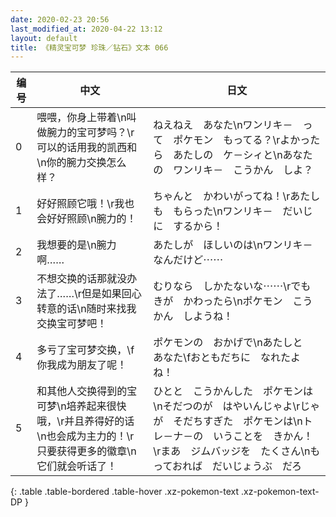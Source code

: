 ```yaml
---
date: 2020-02-23 20:56
last_modified_at: 2020-04-22 13:12
layout: default
title: 《精灵宝可梦 珍珠／钻石》文本 066
---
```

| 编号 | 中文 | 日文 |
| ---- | ---- | ---- |
| 0 | 喂喂，你身上带着\n叫做腕力的宝可梦吗？\r可以的话用我的凯西和\n你的腕力交换怎么样？ | ねえねえ　あなた\nワンリキ－　って　ポケモン　もってる？\rよかったら　あたしの　ケ－シィと\nあなたの　ワンリキ－　こうかん　しよ？ |
| 1 | 好好照顾它哦！\r我也会好好照顾\n腕力的！ | ちゃんと　かわいがってね！\rあたしも　もらった\nワンリキ－　だいじに　するから！ |
| 2 | 我想要的是\n腕力啊…… | あたしが　ほしいのは\nワンリキ－　なんだけど⋯⋯ |
| 3 | 不想交换的话那就没办法了……\r但是如果回心转意的话\n随时来找我交换宝可梦吧！ | むりなら　しかたないな⋯⋯\rでも　きが　かわったら\nポケモン　こうかん　しようね！ |
| 4 | 多亏了宝可梦交换，\f你我成为朋友了呢！ | ポケモンの　おかげで\nあたしと　あなた\fおともだちに　なれたよね！ |
| 5 | 和其他人交换得到的宝可梦\n培养起来很快哦，\r并且养得好的话\n也会成为主力的！\r只要获得更多的徽章\n它们就会听话了！ | ひとと　こうかんした　ポケモンは\nそだつのが　はやいんじゃよ\rじゃが　そだちすぎた　ポケモンは\nトレ－ナ－の　いうことを　きかん！\rまあ　ジムバッジを　たくさん\nもっておれば　だいじょうぶ　だろ |
{: .table .table-bordered .table-hover .xz-pokemon-text .xz-pokemon-text-DP }